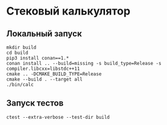# Стековый калькулятор

## Локальный запуск
```
mkdir build
cd build
pip3 install conan==1.*
conan install .. --build=missing -s build_type=Release -s compiler.libcxx=libstdc++11
cmake .. -DCMAKE_BUILD_TYPE=Release
cmake --build . --target all
./bin/calc
```

## Запуск тестов
```
ctest --extra-verbose --test-dir build
```
